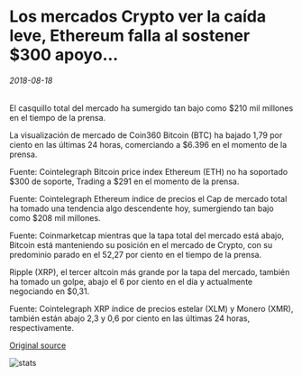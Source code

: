 # Los mercados Crypto ver la caída leve, Ethereum falla al sostener $300 apoyo...

###### 2018-08-18

El casquillo total del mercado ha sumergido tan bajo como $210 mil millones en el tiempo de la prensa.

La visualización de mercado de Coin360 Bitcoin (BTC) ha bajado 1,79 por ciento en las últimas 24 horas, comerciando a $6.396 en el momento de la prensa.

Fuente: Cointelegraph Bitcoin price index Ethereum (ETH) no ha soportado $300 de soporte, Trading a $291 en el momento de la prensa.

Fuente: Cointelegraph Ethereum índice de precios el Cap de mercado total ha tomado una tendencia algo descendente hoy, sumergiendo tan bajo como $208 mil millones.

Fuente: Coinmarketcap mientras que la tapa total del mercado está abajo, Bitcoin está manteniendo su posición en el mercado de Crypto, con su predominio parado en el 52,27 por ciento en el tiempo de la prensa.

Ripple (XRP), el tercer altcoin más grande por la tapa del mercado, también ha tomado un golpe, abajo el 6 por ciento en el día y actualmente negociando en $0,31.

Fuente: Cointelegraph XRP índice de precios estelar (XLM) y Monero (XMR), también están abajo 2,3 y 0,6 por ciento en las últimas 24 horas, respectivamente.

[Original source](https://cointelegraph.com/news/crypto-markets-see-slight-slump-ethereum-fails-to-hold-300-support)

![stats](https://c.statcounter.com/11760860/0/a89fa40b/1/ "stats")